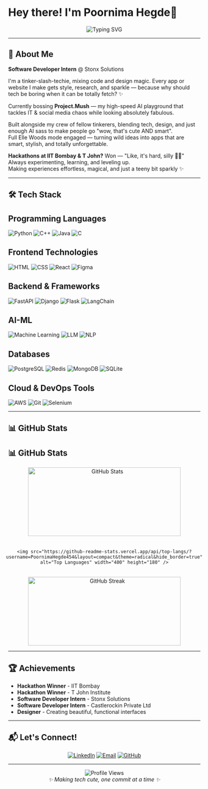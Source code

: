 # Hey there! I'm Poornima Hegde👋

<div align="center">
  <img src="https://readme-typing-svg.herokuapp.com?font=Fira+Code&pause=1000&color=FF6B9D&center=true&vCenter=true&width=435&lines=Software+Developer;Designer+%26+Tech+Enthusiast;Building+AI+Magic+with+Style+✨" alt="Typing SVG" />
</div>


---

## 💫 About Me

 **Software Developer Intern** @ Stonx Solutions 

 I'm a tinker-slash-techie, mixing code and design magic. Every app or website I make gets style, research, and sparkle — because why should tech be boring when it can be totally fetch? ✨

 Currently bossing **Project.Mush** — my high-speed AI playground that tackles IT & social media chaos while looking absolutely fabulous.

 Built alongside my crew of fellow tinkerers, blending tech, design, and just enough AI sass to make people go "wow, that's cute AND smart".  
 Full Elle Woods mode engaged — turning wild ideas into apps that are smart, stylish, and totally unforgettable.

 **Hackathons at IIT Bombay & T John?** Won — "Like, it's hard, silly 💅🏻"  Always experimenting, learning, and leveling up.  
 Making experiences effortless, magical, and just a teeny bit sparkly ✨

---

## 🛠️ Tech Stack

## Programming Languages
![Python](https://img.shields.io/badge/Python-3776AB?style=for-the-badge&logo=python&logoColor=white)
![C++](https://img.shields.io/badge/C%2B%2B-00599C?style=for-the-badge&logo=c%2B%2B&logoColor=white)
![Java](https://img.shields.io/badge/Java-007396?style=for-the-badge&logo=java&logoColor=white)
![C](https://img.shields.io/badge/C-555555?style=for-the-badge&logo=c&logoColor=white)

## Frontend Technologies
![HTML](https://img.shields.io/badge/HTML-E34F26?style=for-the-badge&logo=html5&logoColor=white)
![CSS](https://img.shields.io/badge/CSS-1572B6?style=for-the-badge&logo=css3&logoColor=white)
![React](https://img.shields.io/badge/React-20232A?style=for-the-badge&logo=react&logoColor=61DAFB)
![Figma](https://img.shields.io/badge/Figma-F24E1E?style=for-the-badge&logo=figma&logoColor=white)

## Backend & Frameworks
![FastAPI](https://img.shields.io/badge/FastAPI-009688?style=for-the-badge&logo=FastAPI&logoColor=white)
![Django](https://img.shields.io/badge/Django-092E20?style=for-the-badge&logo=django&logoColor=white)
![Flask](https://img.shields.io/badge/Flask-000000?style=for-the-badge&logo=flask&logoColor=white)
![LangChain](https://img.shields.io/badge/LangChain-1C3C3C?style=for-the-badge&logo=langchain&logoColor=white)

## AI-ML
![Machine Learning](https://img.shields.io/badge/Machine%20Learning-FF6B9D?style=for-the-badge&logo=tensorflow&logoColor=white)
![LLM](https://img.shields.io/badge/LLM-FF6B9D?style=for-the-badge&logo=openai&logoColor=white)
![NLP](https://img.shields.io/badge/NLP-FF6B9D?style=for-the-badge&logo=natural-language-processing&logoColor=white)

## Databases
![PostgreSQL](https://img.shields.io/badge/PostgreSQL-316192?style=for-the-badge&logo=postgresql&logoColor=white)
![Redis](https://img.shields.io/badge/Redis-DC382D?style=for-the-badge&logo=redis&logoColor=white)
![MongoDB](https://img.shields.io/badge/MongoDB-47A248?style=for-the-badge&logo=mongodb&logoColor=white)
![SQLite](https://img.shields.io/badge/SQLite-003B57?style=for-the-badge&logo=sqlite&logoColor=white)


## Cloud & DevOps Tools
![AWS](https://img.shields.io/badge/AWS-FF9900?style=for-the-badge&logo=amazon-aws&logoColor=white)
![Git](https://img.shields.io/badge/Git-F05032?style=for-the-badge&logo=git&logoColor=white)
![Selenium](https://img.shields.io/badge/Selenium-43B02A?style=for-the-badge&logo=selenium&logoColor=white)

---


## 📊 GitHub Stats

## 📊 GitHub Stats

<div align="center" style="display: flex; flex-direction: column; align-items: center;">

  <div style="display: flex; justify-content: center; gap: 20px; flex-wrap: wrap;">
    <img src="https://github-readme-stats.vercel.app/api?username=PoornimaHegde454&show_icons=true&theme=radical&hide_border=true&count_private=true" alt="GitHub Stats" width="400" height="180" />
    
    <img src="https://github-readme-stats.vercel.app/api/top-langs/?username=PoornimaHegde454&layout=compact&theme=radical&hide_border=true" alt="Top Languages" width="400" height="180" />
  </div>

  <br/>

  <img src="https://github-readme-streak-stats.herokuapp.com/?user=PoornimaHegde454&theme=radical&hide_border=true" alt="GitHub Streak" width="400" height="180" />
</div>



---

## 🏆 Achievements

-  **Hackathon Winner** - IIT Bombay
-  **Hackathon Winner** - T John Institute
-  **Software Developer Intern** - Stonx Solutions
-  **Software Developer Intern** - Castlerockin Private Ltd
-  **Designer** - Creating beautiful, functional interfaces

---

## 📬 Let's Connect!

<div align="center">
  
[![LinkedIn](https://img.shields.io/badge/LinkedIn-0077B5?style=for-the-badge&logo=linkedin&logoColor=white)](https://www.linkedin.com/in/poornima-narayan)
[![Email](https://img.shields.io/badge/Email-D14836?style=for-the-badge&logo=gmail&logoColor=white)](mailto:poornimahegde310@gmail.com)
[![GitHub](https://img.shields.io/badge/GitHub-100000?style=for-the-badge&logo=github&logoColor=white)](https://github.com/PoornimaHegde454)

</div>

---

<div align="center">
  <img src="https://komarev.com/ghpvc/?username=PoornimaHegde454&style=for-the-badge&color=ff6b9d" alt="Profile Views" />
</div>

<div align="center">
  <i>✨ Making tech cute, one commit at a time ✨</i>
</div>
